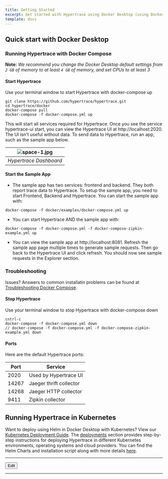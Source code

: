 ```yaml
---
title: Getting Started
excerpt: Get started with Hypertrace using Docker Desktop (using Docker Compose or Docker with Kubernetes)
template: docs
---
```

## Quick start with Docker Desktop

### Running Hypertrace with Docker Compose

**Note:** *We recommend you change the Docker Desktop default settings from `2 GB` of memory to at least `4 GB` of memory, and set CPUs to at least 3* 

#### Start Hypertrace

Use your terminal window to start Hypertrace with docker-compose up

```
git clone https://github.com/hypertrace/hypertrace.git
cd hypertrace/docker
docker-compose pull
docker-compose -f docker-compose.yml up
```

This will start all services required for Hypertrace. Once you see the service hypertrace-ui start, you can view the Hypertrace UI at http://localhost:2020. The UI isn't useful without data. To send data to Hypertrace, run an app, such as the sample app below. 

| ![space-1.jpg](https://s3.amazonaws.com/hypertrace-docs/dashboard-1.png) | 
|:--:| 
| *Hypertrace Dashboard* |

#### Start the Sample App

- The sample app has two services: frontend and backend. They both report trace data to Hypertrace. To setup the sample app, you need to start Frontend, Backend and Hypertrace. You can start the sample app with:
```
docker-compose -f docker/examples/docker-compose.yml up
```
- You can start Hypertrace AND the sample app with: 
```
docker-compose -f docker-compose.yml -f docker-compose-zipkin-example.yml up
```
- You can view the sample app at http://localhost:8081. Refresh the sample app page multiple times to generate sample requests. Then go back to the Hypertrace UI and click refresh. You should now see sample requests in the Explorer section. 

### Troubleshooting

Issues? Answers to common installatin problems can be found at [Troubleshooting Docker Compose](https://docs.hypertrace.org/troubleshooting/docker-compose/).

#### Stop Hypertrace

Use your terminal window to stop Hypertrace with docker-compose down

```
cntrl-c
docker-compose -f docker-compose.yml down
// docker-compose -f docker-compose.yml -f docker-compose-zipkin-example.yml down
```

#### Ports

Here are the default Hypertrace ports:

| Port  | Service                 |
|-------|-------------------------|
| 2020  | Used by Hypertrace UI   |
| 14267 | Jaeger thrift collector |
| 14268 | Jaeger HTTP collector   |
| 9411  | Zipkin collector        |



## Running Hypertrace in Kubernetes
Want to deploy using Helm in Docker Desktop with Kubernetes? View our [Kubernetes Deployment Guide](https://docs.hypertrace.org/getting-started/kubernetes/). The [deployments](https://docs.hypertrace.org/deployments/) section provides step-by-step instructions for deploying Hypertrace in different Kubernetes environments, operating systems and cloud providers. You can find the Helm Charts and installation script along with more details [here](https://github.com/hypertrace/hypertrace).

***

<a href="https://github.com/hypertrace/hypertrace-docs-website/tree/master/src/pages/getting-started/index.md">
<button type="button">Edit</button></a>


***
